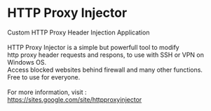 # HTTP Proxy Injector
Custom HTTP Proxy Header Injection Application<br><br>
HTTP Proxy Injector is a simple but powerfull tool to modify<br>
http proxy header requests and respons, to use with SSH or VPN on Windows OS.<br>
Access blocked websites behind firewall and many other functions.<br>
Free to use for everyone.<br><br>
For more information, visit :<br>
<a href="https://sites.google.com/site/httpproxyinjector" target="_blank" />https://sites.google.com/site/httpproxyinjector</a>
